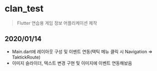 # clan_test
 > Flutter 연습용 게임 정보 어플리케이션 제작

## 2020/01/14

- Main.dart에 레이아웃 구성 및 이벤트 연동(택틱 메뉴 클릭 시 Navigation => TaktickRoute)
- 이미지 슬라이더, 텍스트 변경 구현 및 이미지에 이벤트 연동해놨음
